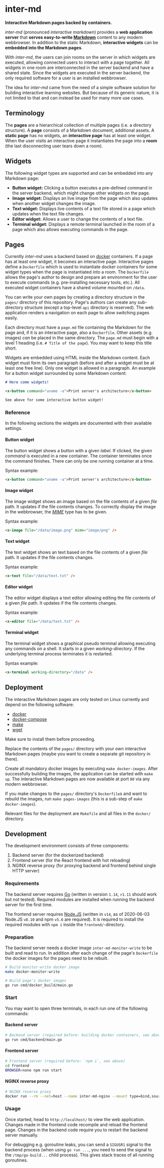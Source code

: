 # inter-md

**Interactive Markdown pages backed by containers.**

*inter-md* (pronounced *interactive markdown*) provides a **web application server** that **serves easy-to-write [Markdown](https://daringfireball.net/projects/markdown/)** content to any modern webbrowser. In addition to the static Markdown, **interactive widgets** can be **embedded into the Markdown pages**.

With *inter-md*, the users can join rooms on the server in which widgets are executed, allowing connected users to interact with a page together. All widgets in one room are interconnected in the server backend and have a shared state. Since the widgets are executed in the server backend, the only required software for a user is an installed webbrowser.

The idea for *inter-md* came from the need of a simple software solution for building interactive learning websites. But because of its generic nature, it is not limited to that and can instead be used for many more use cases.

## Terminology

The **pages** are a hierarchical collection of multiple pages (i.e. a directory structure). A **page** consists of a Markdown document, additional assets. A **static page** has no widgets, an **interactive page** has at least one widget. When the user visits an interactive page it instantiates the page into a **room** (the last disconnecting user tears down a room).

## Widgets

The following widget types are supported and can be embedded into any Markdown page:

- **Button widget:** Clicking a button executes a pre-defined command in the server backend, which might change other widgets on the page.
- **Image widget:** Displays an live image from the page which also updates when another widget changes the image.
- **Text widget:** Displays live contents of a text file stored in a page which updates when the text file changes.
- **Editor widget:** Allows a user to change the contents of a text file.
- **Terminal widget:** Displays a remote terminal launched in the room of a page which also allows executing commands in the page.

## Pages

Currently *inter-md* uses a backend based on [docker](https://www.docker.com/) containers. If a page has at least one widget, it becomes an interactive page. Interactive pages define a `Dockerfile` which is used to instantiate docker containers for some widget types when the page is instantiated into a room. The `Dockerfile` allows the page's author to design and prepare an environment for the user to execute commands (e.g. pre-installing necessary tools, etc.). All executed widget containers have a shared volume mounted on `/data`.

You can write your own pages by creating a directory structure in the `pages/` directory of this repository. Page's authors can create any sub-directory structure (except a top-level `api` directory is reserved). The web application renders a navigation on each page to allow switching pages easily.

Each directory must have a `page.md` file containing the Markdown for the page and, if it is an interactive page, also a `Dockerfile`. Other assets (e.g. images) *can* be placed in the same directory. The `page.md` must begin with a level 1 heading (i.e. `# Title of the page`). You may want to keep this title short.

Widgets are embedded using HTML inside the Markdown content. Each widget must form its own paragraph (before and after a widget must be at least one free line). Only one widget is allowed in a paragraph. An example for a button widget surrounded by some Markdown content:

```md
# Here come widgets!

<x-button command="uname -a">Print server's architecture</x-button>

See above for some interactive button widget!
```

### Reference

In the following sections the widgets are documented with their available settings.

#### Button widget

The button widget shows a button with a given *label*. If clicked, the given *command* is executed in a new container. The container terminates once the command finishes. There can only be one running container at a time.

Syntax example:

```html
<x-button command="uname -a">Print server's architecture</x-button>
```

#### Image widget

The image widget shows an image based on the file contents of a given *file* path. It updates if the file contents changes. To correctly display the image in the webbrowser, the *[MIME](https://developer.mozilla.org/en-US/docs/Web/HTTP/Basics_of_HTTP/MIME_types)* type has to be given.

Syntax example:

```html
<x-image file="/data/image.png" mime="image/png" />
```

#### Text widget

The text widget shows an text based on the file contents of a given *file* path. It updates if the file contents changes.

Syntax example:

```html
<x-text file="/data/text.txt" />
```

#### Editor widget

The editor widget displays a text editor allowing editing the file contents of a given *file* path. It updates if the file contents changes.

Syntax example:

```html
<x-editor file="/data/text.txt" />
```

#### Terminal widget

The terminal widget shows a graphical pseudo terminal allowing executing any commands on a shell. It starts in a given *working-directory*. If the underlying terminal process terminates it is restarted.

Syntax example:

```html
<x-terminal working-directory="/data" />
```

## Deployment

The interactive Markdown pages are only tested on Linux currently and depend on the following software:

- [docker](https://www.docker.com/)
- [docker-compose](https://docs.docker.com/compose/)
- [make](https://www.gnu.org/software/make/)
- [wget](https://www.gnu.org/software/wget/)

Make sure to install them before proceeding.

Replace the contents of the `pages/` directory with your own interactive Markdown pages (maybe you want to create a separate git repository in there).

Create all mandatory docker images by executing `make docker-images`. After successfully building the images, the application can be started with `make up`. The interactive Markdown pages are now available at port `80` via any modern webbrowser.

If you make changes to the `pages/` directory's `Dockerfile`s and want to rebuild the images, run `make pages-images` (this is a sub-step of `make docker-images`).

Relevant files for the deployment are `Makefile` and all files in the `docker/` directory.

## Development

The development environment consists of three components:

1. Backend server (for the dockerized backend)
2. Frontend server (for the React frontend with hot reloading)
3. NGINX reverse proxy (for proxying backend and frontend behind single HTTP server)

### Requirements

The backend server requires [Go](https://golang.org/) (written in version `1.14`, `>1.11` should work but not tested). Required modules are installed when running the backend server for the first time.

The frontend server requires [Node.JS](https://nodejs.org/) (written in `v14`, as of 2020-06-03 Node.JS `v8.10` and npm `v5.6` are required). It is required to install the required modules with `npm i` inside the `frontend/`-directory.

### Preparation

The backend server needs a docker image `inter-md-monitor-write` to be built and read to run. In addition after each change of the page's `Dockerfile` the docker images for the pages need to be rebuilt.

```bash
# Build monitor-write docker image
make docker-monitor-write

# Build page's docker images
go run cmd/docker_build/main.go
```

### Start

You may want to open three terminals, in each run one of the following commands:

#### Backend server

```bash
# Backend server (required before: building docker containers, see above)
go run cmd/backend/main.go
```

#### Frontend server

```bash
# Frontend server (required before: `npm i`, see above)
cd frontend
BROWSER=none npm run start
```

#### NGINX reverse proxy

```bash
# NGINX reverse proxy
docker run --rm --net=host --name inter-md-nginx --mount type=bind,source="$(pwd)/docker/nginx-dev/nginx.conf",target=/etc/nginx/nginx.conf,readonly nginx
```

### Usage

Once started, head to `http://localhost/` to view the web application. Changes made in the frontend code recompile and reload the frontend page. Changes in the backend code require you to restart the backend server manually.

For debugging e.g. goroutine leaks, you can send a `SIGUSR1` signal to the backend process (when using `go run ...`, you need to send the signal to the `/tmp/go-build...` child process). This gives stack traces of all running goroutines.
